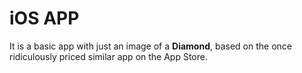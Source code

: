 # iOS APP

It is a basic app with just an image of a **Diamond**, based on the once ridiculously priced similar app on the App Store.